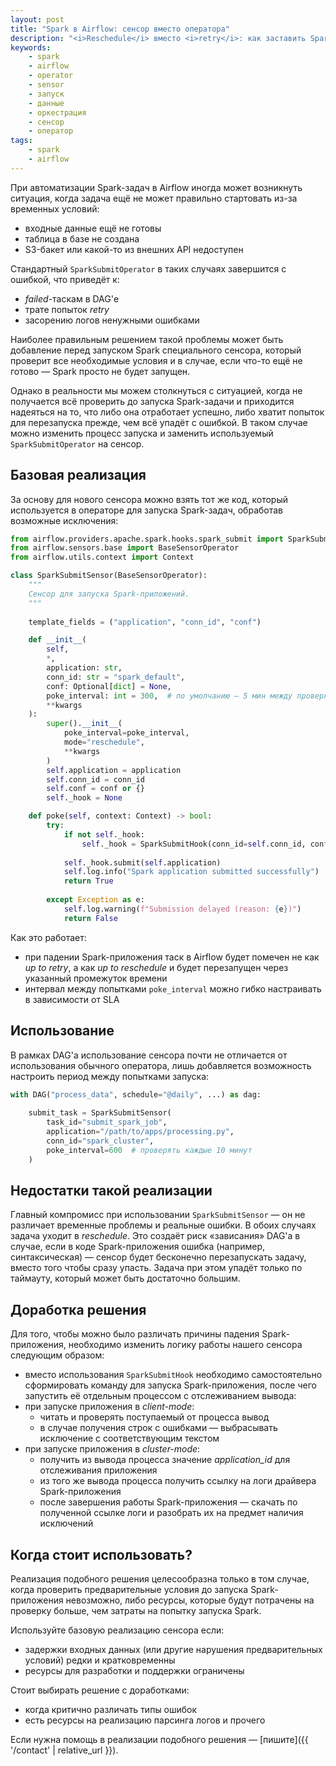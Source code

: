 ```yaml
---
layout: post
title: "Spark в Airflow: сенсор вместо оператора"
description: "<i>Reschedule</i> вместо <i>retry</i>: как заставить Spark-задачи подождать."
keywords:
    - spark
    - airflow
    - operator
    - sensor
    - запуск
    - данные
    - оркестрация
    - сенсор
    - оператор
tags:
    - spark
    - airflow
---
```

При автоматизации Spark-задач в Airflow иногда может возникнуть ситуация, когда задача ещё не может
правильно стартовать из-за временных условий:
- входные данные ещё не готовы
- таблица в базе не создана
- S3-бакет или какой-то из внешних API недоступен

Стандартный `SparkSubmitOperator` в таких случаях завершится с ошибкой, что приведёт к:
- _failed_-таскам в DAG'е
- трате попыток _retry_
- засорению логов ненужными ошибками

Наиболее правильным решением такой проблемы может быть добавление перед запуском Spark специального
сенсора, который проверит все необходимые условия и в случае, если что-то ещё не готово — Spark
просто не будет запущен.

Однако в реальности мы можем столкнуться с ситуацией, когда не получается всё проверить до запуска
Spark-задачи и приходится надеяться на то, что либо она отработает успешно, либо хватит попыток
для перезапуска прежде, чем всё упадёт с ошибкой. В таком случае можно изменить процесс запуска
и заменить используемый `SparkSubmitOperator` на сенсор.

## Базовая реализация

За основу для нового сенсора можно взять тот же код, который используется в операторе для запуска
Spark-задач, обработав возможные исключения:

```python
from airflow.providers.apache.spark.hooks.spark_submit import SparkSubmitHook
from airflow.sensors.base import BaseSensorOperator
from airflow.utils.context import Context

class SparkSubmitSensor(BaseSensorOperator):
    """
    Сенсор для запуска Spark-приложений.
    """
    
    template_fields = ("application", "conn_id", "conf")

    def __init__(
        self,
        *,
        application: str,
        conn_id: str = "spark_default",
        conf: Optional[dict] = None,
        poke_interval: int = 300,  # по умолчанию — 5 мин между проверками
        **kwargs
    ):
        super().__init__(
            poke_interval=poke_interval,
            mode="reschedule",
            **kwargs
        )
        self.application = application
        self.conn_id = conn_id
        self.conf = conf or {}
        self._hook = None

    def poke(self, context: Context) -> bool:
        try:
            if not self._hook:
                self._hook = SparkSubmitHook(conn_id=self.conn_id, conf=self.conf)
            
            self._hook.submit(self.application)
            self.log.info("Spark application submitted successfully")
            return True
            
        except Exception as e:
            self.log.warning(f"Submission delayed (reason: {e})")
            return False
```

Как это работает:
- при падении Spark-приложения таск в Airflow будет помечен не как _up to retry_, а как
_up to reschedule_ и будет перезапущен через указанный промежуток времени
- интервал между попытками `poke_interval` можно гибко настраивать в зависимости от SLA

## Использование

В рамках DAG'а использование сенсора почти не отличается от использования обычного оператора, лишь
добавляется возможность настроить период между попытками запуска:

```python
with DAG("process_data", schedule="@daily", ...) as dag:
    
    submit_task = SparkSubmitSensor(
        task_id="submit_spark_job",
        application="/path/to/apps/processing.py",
        conn_id="spark_cluster",
        poke_interval=600  # проверять каждые 10 минут
    )
```

## Недостатки такой реализации

Главный компромисс при использовании `SparkSubmitSensor` — он не различает временные проблемы и
реальные ошибки. В обоих случаях задача уходит в _reschedule_. Это создаёт риск «зависания» DAG'а в
случае, если в коде Spark-приложения ошибка (например, синтаксическая) — сенсор будет бесконечно
перезапускать задачу, вместо того чтобы сразу упасть. Задача при этом упадёт только по таймауту,
который может быть достаточно большим.

## Доработка решения

Для того, чтобы можно было различать причины падения Spark-приложения, необходимо изменить логику
работы нашего сенсора следующим образом:
- вместо использования `SparkSubmitHook` необходимо самостоятельно сформировать команду для запуска
Spark-приложения, после чего запустить её отдельным процессом с отслеживанием вывода:
- при запуске приложения в _client-mode_:
    - читать и проверять поступаемый от процесса вывод
    - в случае получения строк с ошибками — выбрасывать исключение с соответствующим текстом
- при запуске приложения в _cluster-mode_:
    - получить из вывода процесса значение _application_id_ для отслеживания приложения
    - из того же вывода процесса получить ссылку на логи драйвера Spark-приложения
    - после завершения работы Spark-приложения — скачать по полученной ссылке логи и разобрать их
    на предмет наличия исключений

## Когда стоит использовать?

Реализация подобного решения целесообразна только в том случае, когда проверить предварительные
условия до запуска Spark-приложения невозможно, либо ресурсы, которые будут потрачены на проверку
больше, чем затраты на попытку запуска Spark.

Используйте базовую реализацию сенсора если:
- задержки входных данных (или другие нарушения предварительных условий) редки и кратковременны
- ресурсы для разработки и поддержки ограничены

Стоит выбирать решение с доработками:
- когда критично различать типы ошибок
- есть ресурсы на реализацию парсинга логов и прочего

Если нужна помощь в реализации подобного решения — [пишите]({{ '/contact' | relative_url }}).
